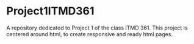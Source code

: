 # Project1ITMD361

A repository dedicated to Project 1 of the class ITMD 361. This project is centered around html, to create responsive and ready html pages.
